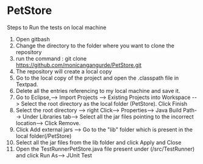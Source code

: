 # PetStore

Steps to Run the tests on local machine
1) Open gitbash
2) Change the directory to the folder where you want to clone the repository
3) run the command :
git clone https://github.com/monicangangurde/PetStore.git
4) The repository will create a local copy
5) Go to the local copy of the project and open the .classpath file in Textpad.
6) Delete all the entries referencing to my local machine and save it.
5) Go to Eclipse,--> Import Projects --> Existing Projects into Workspace --> Select the root directory as the local folder (PetStore). Click Finish
6) Select the root directory --> right Click--> Properties--> Java Build Path--> Under Libraries tab--> Select all the jar files pointing to the incorrect location--> Click Remove.
7) Click Add external jars --> Go to the "lib" folder which is present in the local folder(/PetStore)
7) Select all the jar files from the lib folder and click Apply and Close
8) Open the TestRunnerPetStore.java file present under (/src/TestRunner) and click Run As--> JUnit Test

